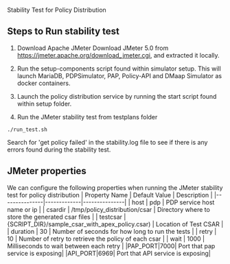 Stability Test for Policy Distribution
## Steps to Run stability test
1. Download Apache JMeter
Download JMeter 5.0 from https://jmeter.apache.org/download_jmeter.cgi, and extracted it locally.

2. Run the setup-components script found within simulator setup.
This will launch MariaDB, PDPSimulator, PAP, Policy-API and DMaap Simulator as docker containers.

3. Launch the policy distribution service by running the start script found within setup folder.

4. Run the JMeter stability test from testplans folder
```
./run_test.sh
```
Search for 'get policy failed' in the stability.log file to see if there is any errors found during the stability test.

## JMeter properties
We can configure the following properties when running the JMeter stability test for policy distribution 
| Property Name | Default Value | Description |
|---------------|-------------|---------------|
| host | pdp | PDP service host name or ip  |
| csardir | /tmp/policy_distribution/csar | Directory where to store the generated csar files |
| testcsar | {SCRIPT_DIR}/sample_csar_with_apex_policy.csar) | Location of Test CSAR |
| duration | 30 | Number of seconds for how long to run the tests |
| retry | 10 | Number of retry to retrieve the policy of each csar |
| wait | 1000 | Milliseconds to wait between each retry |
|PAP_PORT|7000| Port that pap service is exposing|
|API_PORT|6969| Port that API service is exposing|

